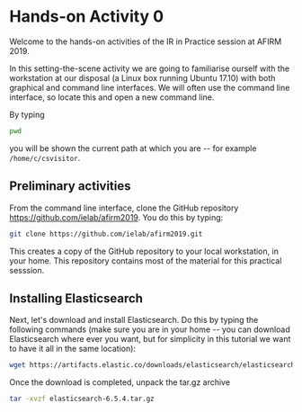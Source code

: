 # Hands-on Activity 0

Welcome to the hands-on activities of the IR in Practice session at AFIRM 2019.

In this setting-the-scene activity we are going to familiarise ourself with the workstation at our disposal (a Linux box running Ubuntu 17.10) with both graphical and command line interfaces. We will often use the command line interface, so locate this and open a new command line. 

By typing

```bash
pwd
```
you will be shown the current path at which you are -- for example `/home/c/csvisitor`.

## Preliminary activities

From the command line interface, clone the GitHub repository https://github.com/ielab/afirm2019. You do this by typing:

```bash
git clone https://github.com/ielab/afirm2019.git
```

This creates a copy of the GitHub repository to your local workstation, in your home. This repository contains most of the material for this practical sesssion.

## Installing Elasticsearch

Next, let's download and install Elasticsearch. Do this by typing the following commands (make sure you are in your home -- you can download Elasticsearch where ever you want, but for simplicity in this tutorial we want to have it all in the same location):

```bash
wget https://artifacts.elastic.co/downloads/elasticsearch/elasticsearch-6.5.4.tar.gz
```
Once the download is completed, unpack the tar.gz archive

```bash
tar -xvzf elasticsearch-6.5.4.tar.gz
```

